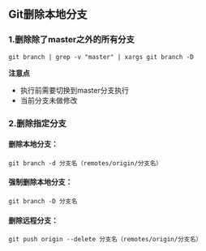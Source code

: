 ## Git删除本地分支

### 1.删除除了master之外的所有分支

```
git branch | grep -v "master" | xargs git branch -D
```

**注意点**

* 执行前需要切换到master分支执行
* 当前分支未做修改

### 2.删除指定分支

#### 删除本地分支：

```
git branch -d 分支名（remotes/origin/分支名）
```

#### 强制删除本地分支：

```
git branch -D 分支名
```

#### 删除远程分支：

```
git push origin --delete 分支名（remotes/origin/分支名）
```